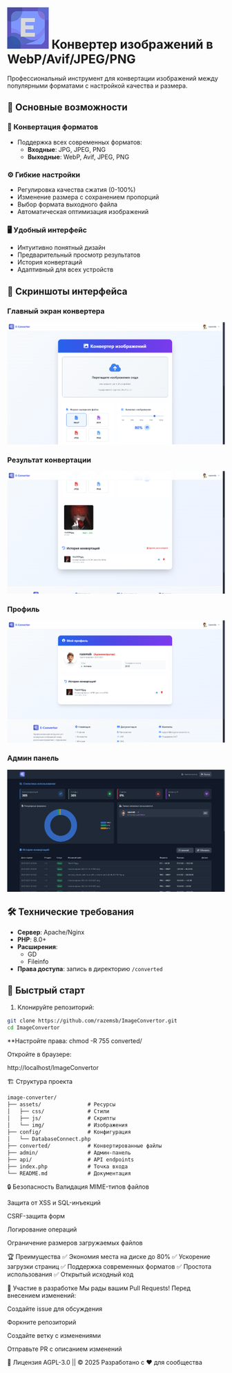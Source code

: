# ![Логотип](./assets/img/favicon/favicon-96x96.png) Конвертер изображений в WebP/Avif/JPEG/PNG

Профессиональный инструмент для конвертации изображений между популярными форматами с настройкой качества и размера.

## 🌟 Основные возможности

### 🔄 Конвертация форматов
- Поддержка всех современных форматов:
  - **Входные**: JPG, JPEG, PNG
  - **Выходные**: WebP, Avif, JPEG, PNG

### ⚙️ Гибкие настройки
- Регулировка качества сжатия (0-100%)
- Изменение размера с сохранением пропорций
- Выбор формата выходного файла
- Автоматическая оптимизация изображений

### 🖥️ Удобный интерфейс
- Интуитивно понятный дизайн
- Предварительный просмотр результатов
- История конвертаций
- Адаптивный для всех устройств

## 📸 Скриншоты интерфейса

### Главный экран конвертера
![Главный экран](./assets/img/other/screenshot-4.png)

### Результат конвертации
![Результат](./assets/img/other/screenshot-3.png)

### Профиль
![Результат](./assets/img/other/screenshot-2.png)

### Админ панель
![Результат](./assets/img/other/screenshot-1.png)

## 🛠️ Технические требования

- **Сервер**: Apache/Nginx
- **PHP**: 8.0+
- **Расширения**:
  - GD
  - Fileinfo
- **Права доступа**: запись в директорию `/converted`

## 🚀 Быстрый старт

1. Клонируйте репозиторий:
```bash
git clone https://github.com/razemsb/ImageConvertor.git
cd ImageConvertor
```

**Настройте права:
chmod -R 755 converted/

Откройте в браузере:

http://localhost/ImageConvertor

🏗️ Структура проекта
```text
image-converter/
├── assets/               # Ресурсы
│   ├── css/              # Стили
│   ├── js/               # Скрипты
│   └── img/              # Изображения
├── config/               # Конфигурация
│   └── DatabaseConnect.php
├── converted/            # Конвертированные файлы
├── admin/                # Админ-панель
├── api/                  # API endpoints
├── index.php             # Точка входа
└── README.md             # Документация
```

🔒 Безопасность
Валидация MIME-типов файлов

Защита от XSS и SQL-инъекций

CSRF-защита форм

Логирование операций

Ограничение размеров загружаемых файлов

🏆 Преимущества
✅ Экономия места на диске до 80%
✅ Ускорение загрузки страниц
✅ Поддержка современных форматов
✅ Простота использования
✅ Открытый исходный код

🤝 Участие в разработке
Мы рады вашим Pull Requests! Перед внесением изменений:

Создайте issue для обсуждения

Форкните репозиторий

Создайте ветку с изменениями

Отправьте PR с описанием изменений

📜 Лицензия
AGPL-3.0 || © 2025
Разработано с ❤️ для сообщества
